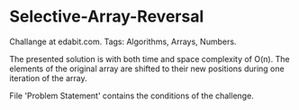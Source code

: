
# Selective-Array-Reversal

Challange at edabit.com. Tags: Algorithms, Arrays, Numbers.

The presented solution is with both time and space complexity of O(n). 
The elements of the original array are shifted to their new positions
during one iteration of the array. 

File 'Problem Statement' contains the conditions of the challenge.
